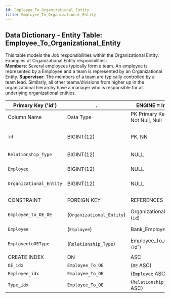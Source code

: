 ```yaml
---
id: Employee_To_Organizational_Entity
title: Employee_To_Organizational_Entity
---
```


## Data Dictionary - Entity Table: Employee_To_Organizational_Entity

This table models the Job responsibilities within the Organizational Entity. 
Examples of Organizational Entity responibilities:
<br />**Members**: Several employees typically form a team. An employee is represented by a Employee and a team is represented by an Organizational Entity.
**Supervisor**: The members of a team are typically controlled by a team lead. Similarly, all other teams/divisions from higher up in the 
organizational hierarchy have a manager who is responsible for all underlying organizational entities.

| Primary Key ('id')|.|ENGINE = InnoDB|.|.|
|---|---|---|---|---|
|Column Name|Data Type|PK Primary Key, NN-Not Null, Null|Example|Comments|
||
|`id`|BIGINT(12)|PK, NN|1|PrimaryKey-ID, Not Null (auto creates)|
|`Relationship_Type`|BIGINT(12)|NULL|1|Relationship_type id|
|`Employee`|BIGINT(12)|NULL|1|Employee id from Employee table|
|`Organizational_Entity`|BIGINT(12)|NULL|1|Organizational entity id|
||
|CONSTRAINT|FOREIGN KEY|REFERENCES|ON DELETE|ON UPDATE|
|`Employee_to_OE_OE`|(`Organizational_Entity`)|Organizational_Entitiy (`id`)|NO ACTION|NO ACTION|
|`Employee`|(`Employee`)| Bank_Employee` (`id`)| NO ACTION|NO ACTION|
|`EmployeetoOEType`|(`Relationship_Type`)| Employee_To_OE_Type` (`id`)| NO ACTION|NO ACTION|
||
|CREATE INDEX|ON|ASC|VISABLE|.|
|`OE_idx`|`Employee_To_OE`|(`OE` ASC)|VISIBLE|.|
|`Employee_idx`|`Employee_To_OE`|(`Employee` ASC)|VISIBLE|.|
|`Type_idx`|`Employee_To_OE`|(`Relationship_Type` ASC)|VISIBLE|.|
